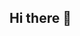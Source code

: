 ## Hi there 👋

<!--
**tiffanyzhang06/tiffanyzhang06** is a ✨ _special_ ✨ repository because its `README.md` (this file) appears on your GitHub profile.

Here are some ideas to get you started:

- 🔭 I’m currently working on ...
- 🌱 I’m currently learning ...
- 👯 I’m looking to collaborate on ...
- 🤔 I’m looking for help with ...
- 💬 Ask me about ...
- 📫 How to reach me: 617-833-5749
- 😄 Pronouns: she/her
- ⚡ Fun fact: ...
-->
